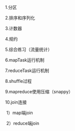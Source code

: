1.分区

2.排序和序列化

3.计数器

4.规约

5.综合练习（流量统计）

6.mapTask运行机制

7.reduceTask运行机制

8.shuffle过程

9.mapreduce使用压缩（snappy）

10.join连接

​	1）map端join	

​	2）reduce端join